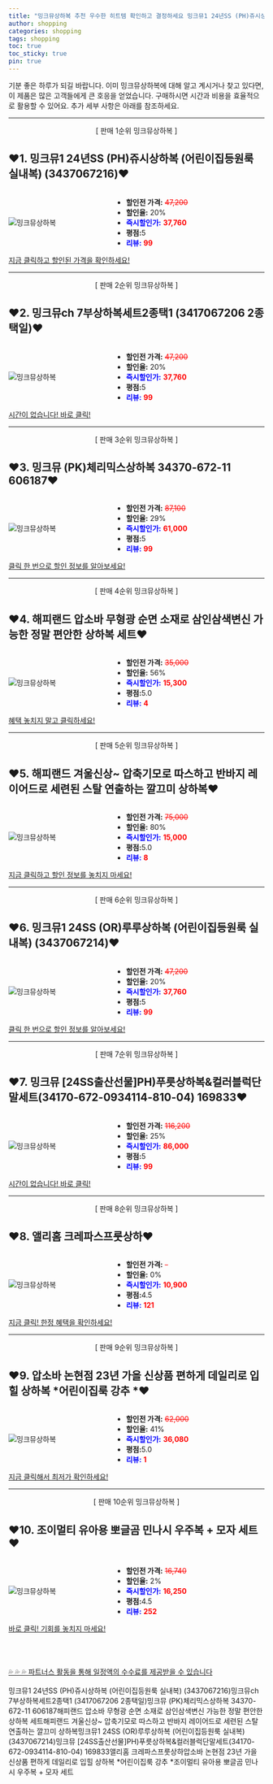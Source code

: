 ```yaml
---
title: "밍크뮤상하복 추천 우수한 히트템 확인하고 결정하세요 밍크뮤1 24년SS (PH)쥬시상하복 (어린이집등원룩 실내복)"
author: shopping
categories: shopping
tags: shopping
toc: true
toc_sticky: true
pin: true
---
```

기분 좋은 하루가 되길 바랍니다. 이미 밍크뮤상하복에 대해 알고 계시거나 찾고 있다면, 이 제품은 많은 고객들에게 큰 호응을 얻었습니다. 구매하시면 시간과 비용을 효율적으로 활용할 수 있어요. 추가 세부 사항은 아래를 참조하세요.

---
<p class="toplist" style="margin: 0 auto; display: block; width: fit-content;">[ 판매 1순위 밍크뮤상하복 ]</p>

<h2><strong>❤️1. 밍크뮤1 24년SS (PH)쥬시상하복 (어린이집등원룩 실내복) (3437067216)❤️</strong></h2>

<div style="display: flex; align-items: center;">
    <div style="flex: 0.4;">
        <img src="https://thumbnail10.coupangcdn.com/thumbnails/remote/230x230ex/image/vendor_inventory/ec27/206aa7b5977beff475df93e69cda190c681eb1ec723f63b88c8bcd4ba32a.jpg" alt="밍크뮤상하복" style="max-width: 100%;">
    </div>
    <div style="flex: 0.6; margin-left: 10px;">
        <ul>
            <li><strong>할인전 가격:</strong> <del style="color: red;">47,200</del></li>
            <li><strong>할인율:</strong> 20%</li>
            <li><span style='color:blue'><strong>즉시할인가:</strong></span> <span style='color:red'><strong>37,760</strong></span></li>
            <li><strong>평점:</strong>5</li>
            <li><span style='color:blue'><strong>리뷰:</strong></span> <span style='color:red'><strong>99</strong></span></li>
        </ul>
    </div>
</div>
<div class="center">
    <a href="https://selin100587001.github.io?lptag=AF9450613&subid=githubio&pageKey=7971966347&traceid=V0-153&itemId=22084634042&vendorItemId=89131677819" class="myButton">
        지금 클릭하고 할인된 가격을 확인하세요!
    </a>
</div>


---
<p class="toplist" style="margin: 0 auto; display: block; width: fit-content;">[ 판매 2순위 밍크뮤상하복 ]</p>

<h2><strong>❤️2. 밍크뮤ch 7부상하복세트2종택1 (3417067206 2종택일)❤️</strong></h2>

<div style="display: flex; align-items: center;">
    <div style="flex: 0.4;">
        <img src="https://thumbnail10.coupangcdn.com/thumbnails/remote/230x230ex/image/vendor_inventory/c185/015beb377cc3bbb85afc637c308f0d39d09f7ae49847d2ddee8419b4cc1b.jpg" alt="밍크뮤상하복" style="max-width: 100%;">
    </div>
    <div style="flex: 0.6; margin-left: 10px;">
        <ul>
            <li><strong>할인전 가격:</strong> <del style="color: red;">47,200</del></li>
            <li><strong>할인율:</strong> 20%</li>
            <li><span style='color:blue'><strong>즉시할인가:</strong></span> <span style='color:red'><strong>37,760</strong></span></li>
            <li><strong>평점:</strong>5</li>
            <li><span style='color:blue'><strong>리뷰:</strong></span> <span style='color:red'><strong>99</strong></span></li>
        </ul>
    </div>
</div>
<div class="center">
    <a href="https://selin100587001.github.io?lptag=AF9450613&subid=githubio&pageKey=8163629363&traceid=V0-153&itemId=23285351291&vendorItemId=90317620372" class="myButton">
        시간이 없습니다! 바로 클릭!
    </a>
</div>


---
<p class="toplist" style="margin: 0 auto; display: block; width: fit-content;">[ 판매 3순위 밍크뮤상하복 ]</p>

<h2><strong>❤️3. 밍크뮤 (PK)체리믹스상하복 34370-672-11 606187❤️</strong></h2>

<div style="display: flex; align-items: center;">
    <div style="flex: 0.4;">
        <img src="https://thumbnail8.coupangcdn.com/thumbnails/remote/230x230ex/image/vendor_inventory/695b/1e5a5929b1f0b19188abe087aea44e2862f54ee30f5aa2c55062e4d62297.jpg" alt="밍크뮤상하복" style="max-width: 100%;">
    </div>
    <div style="flex: 0.6; margin-left: 10px;">
        <ul>
            <li><strong>할인전 가격:</strong> <del style="color: red;">87,100</del></li>
            <li><strong>할인율:</strong> 29%</li>
            <li><span style='color:blue'><strong>즉시할인가:</strong></span> <span style='color:red'><strong>61,000</strong></span></li>
            <li><strong>평점:</strong>5</li>
            <li><span style='color:blue'><strong>리뷰:</strong></span> <span style='color:red'><strong>99</strong></span></li>
        </ul>
    </div>
</div>
<div class="center">
    <a href="https://selin100587001.github.io?lptag=AF9450613&subid=githubio&pageKey=8183475608&traceid=V0-153&itemId=23401086712&vendorItemId=90428282821" class="myButton">
        클릭 한 번으로 할인 정보를 알아보세요!
    </a>
</div>


---
<p class="toplist" style="margin: 0 auto; display: block; width: fit-content;">[ 판매 4순위 밍크뮤상하복 ]</p>

<h2><strong>❤️4. 해피랜드 압소바 무형광 순면 소재로 삼인삼색변신 가능한 정말 편안한 상하복 세트❤️</strong></h2>

<div style="display: flex; align-items: center;">
    <div style="flex: 0.4;">
        <img src="https://thumbnail9.coupangcdn.com/thumbnails/remote/230x230ex/image/vendor_inventory/bafb/c5dcc22375b8b9794350a599361df09ba7f51c2758a6705fdf1f1892a696.jpg" alt="밍크뮤상하복" style="max-width: 100%;">
    </div>
    <div style="flex: 0.6; margin-left: 10px;">
        <ul>
            <li><strong>할인전 가격:</strong> <del style="color: red;">35,000</del></li>
            <li><strong>할인율:</strong> 56%</li>
            <li><span style='color:blue'><strong>즉시할인가:</strong></span> <span style='color:red'><strong>15,300</strong></span></li>
            <li><strong>평점:</strong>5.0</li>
            <li><span style='color:blue'><strong>리뷰:</strong></span> <span style='color:red'><strong>4</strong></span></li>
        </ul>
    </div>
</div>
<div class="center">
    <a href="https://selin100587001.github.io?lptag=AF9450613&subid=githubio&pageKey=7355946634&traceid=V0-153&itemId=18940227868&vendorItemId=90676567314" class="myButton">
        혜택 놓치지 말고 클릭하세요!
    </a>
</div>


---
<p class="toplist" style="margin: 0 auto; display: block; width: fit-content;">[ 판매 5순위 밍크뮤상하복 ]</p>

<h2><strong>❤️5. 해피랜드 겨울신상~ 압축기모로 따스하고 반바지 레이어드로 세련된 스탈 연출하는 깔끄미 상하복❤️</strong></h2>

<div style="display: flex; align-items: center;">
    <div style="flex: 0.4;">
        <img src="https://thumbnail7.coupangcdn.com/thumbnails/remote/230x230ex/image/vendor_inventory/d947/f2e43a5c24036e08e517d9cb2a9f7649ee9bf250e536186b485912081f40.jpg" alt="밍크뮤상하복" style="max-width: 100%;">
    </div>
    <div style="flex: 0.6; margin-left: 10px;">
        <ul>
            <li><strong>할인전 가격:</strong> <del style="color: red;">75,000</del></li>
            <li><strong>할인율:</strong> 80%</li>
            <li><span style='color:blue'><strong>즉시할인가:</strong></span> <span style='color:red'><strong>15,000</strong></span></li>
            <li><strong>평점:</strong>5.0</li>
            <li><span style='color:blue'><strong>리뷰:</strong></span> <span style='color:red'><strong>8</strong></span></li>
        </ul>
    </div>
</div>
<div class="center">
    <a href="https://selin100587001.github.io?lptag=AF9450613&subid=githubio&pageKey=330733924&traceid=V0-153&itemId=1056976333&vendorItemId=72016315545" class="myButton">
        지금 클릭하고 할인 정보를 놓치지 마세요!
    </a>
</div>


---
<p class="toplist" style="margin: 0 auto; display: block; width: fit-content;">[ 판매 6순위 밍크뮤상하복 ]</p>

<h2><strong>❤️6. 밍크뮤1 24SS (OR)루루상하복 (어린이집등원룩 실내복) (3437067214)❤️</strong></h2>

<div style="display: flex; align-items: center;">
    <div style="flex: 0.4;">
        <img src="https://thumbnail8.coupangcdn.com/thumbnails/remote/230x230ex/image/vendor_inventory/3464/bebd0a2178f600e3b81cd2207f378d58753b0364940b093df68bd7c3fe41.jpg" alt="밍크뮤상하복" style="max-width: 100%;">
    </div>
    <div style="flex: 0.6; margin-left: 10px;">
        <ul>
            <li><strong>할인전 가격:</strong> <del style="color: red;">47,200</del></li>
            <li><strong>할인율:</strong> 20%</li>
            <li><span style='color:blue'><strong>즉시할인가:</strong></span> <span style='color:red'><strong>37,760</strong></span></li>
            <li><strong>평점:</strong>5</li>
            <li><span style='color:blue'><strong>리뷰:</strong></span> <span style='color:red'><strong>99</strong></span></li>
        </ul>
    </div>
</div>
<div class="center">
    <a href="https://selin100587001.github.io?lptag=AF9450613&subid=githubio&pageKey=7971959708&traceid=V0-153&itemId=22084583242&vendorItemId=89131629436" class="myButton">
        클릭 한 번으로 할인 정보를 알아보세요!
    </a>
</div>


---
<p class="toplist" style="margin: 0 auto; display: block; width: fit-content;">[ 판매 7순위 밍크뮤상하복 ]</p>

<h2><strong>❤️7. 밍크뮤 [24SS출산선물]PH)푸릇상하복&컬러블럭단말세트(34170-672-0934114-810-04) 169833❤️</strong></h2>

<div style="display: flex; align-items: center;">
    <div style="flex: 0.4;">
        <img src="https://thumbnail7.coupangcdn.com/thumbnails/remote/230x230ex/image/vendor_inventory/70b2/033df8f875a6ee4a6bb30e8d66ff8261ee8f49579b26d99c06d9cff017ef.jpg" alt="밍크뮤상하복" style="max-width: 100%;">
    </div>
    <div style="flex: 0.6; margin-left: 10px;">
        <ul>
            <li><strong>할인전 가격:</strong> <del style="color: red;">116,200</del></li>
            <li><strong>할인율:</strong> 25%</li>
            <li><span style='color:blue'><strong>즉시할인가:</strong></span> <span style='color:red'><strong>86,000</strong></span></li>
            <li><strong>평점:</strong>5</li>
            <li><span style='color:blue'><strong>리뷰:</strong></span> <span style='color:red'><strong>99</strong></span></li>
        </ul>
    </div>
</div>
<div class="center">
    <a href="https://selin100587001.github.io?lptag=AF9450613&subid=githubio&pageKey=8130290772&traceid=V0-153&itemId=23087913351&vendorItemId=90121372404" class="myButton">
        시간이 없습니다! 바로 클릭!
    </a>
</div>


---
<p class="toplist" style="margin: 0 auto; display: block; width: fit-content;">[ 판매 8순위 밍크뮤상하복 ]</p>

<h2><strong>❤️8. 앨리홈 크레파스프룻상하❤️</strong></h2>

<div style="display: flex; align-items: center;">
    <div style="flex: 0.4;">
        <img src="https://thumbnail6.coupangcdn.com/thumbnails/remote/230x230ex/image/vendor_inventory/96cb/9166f85fb592b3379f67b8609853e6a0cbfb0c3b6640999e41a18f0c8b6f.jpg" alt="밍크뮤상하복" style="max-width: 100%;">
    </div>
    <div style="flex: 0.6; margin-left: 10px;">
        <ul>
            <li><strong>할인전 가격:</strong> <del style="color: red;">-</del></li>
            <li><strong>할인율:</strong> 0%</li>
            <li><span style='color:blue'><strong>즉시할인가:</strong></span> <span style='color:red'><strong>10,900</strong></span></li>
            <li><strong>평점:</strong>4.5</li>
            <li><span style='color:blue'><strong>리뷰:</strong></span> <span style='color:red'><strong>121</strong></span></li>
        </ul>
    </div>
</div>
<div class="center">
    <a href="https://selin100587001.github.io?lptag=AF9450613&subid=githubio&pageKey=5559104630&traceid=V0-153&itemId=8812007164&vendorItemId=85813140096" class="myButton">
        지금 클릭! 한정 혜택을 확인하세요!
    </a>
</div>


---
<p class="toplist" style="margin: 0 auto; display: block; width: fit-content;">[ 판매 9순위 밍크뮤상하복 ]</p>

<h2><strong>❤️9. 압소바 논현점 23년 가을 신상품 편하게 데일리로 입힐 상하복 *어린이집룩 강추 *❤️</strong></h2>

<div style="display: flex; align-items: center;">
    <div style="flex: 0.4;">
        <img src="https://thumbnail6.coupangcdn.com/thumbnails/remote/230x230ex/image/vendor_inventory/1e7b/78faeccbf8f1c760eba253b7f1d14017a7da4bccd6b4ddf2f222ffab8050.jpg" alt="밍크뮤상하복" style="max-width: 100%;">
    </div>
    <div style="flex: 0.6; margin-left: 10px;">
        <ul>
            <li><strong>할인전 가격:</strong> <del style="color: red;">62,000</del></li>
            <li><strong>할인율:</strong> 41%</li>
            <li><span style='color:blue'><strong>즉시할인가:</strong></span> <span style='color:red'><strong>36,080</strong></span></li>
            <li><strong>평점:</strong>5.0</li>
            <li><span style='color:blue'><strong>리뷰:</strong></span> <span style='color:red'><strong>1</strong></span></li>
        </ul>
    </div>
</div>
<div class="center">
    <a href="https://selin100587001.github.io?lptag=AF9450613&subid=githubio&pageKey=7463291689&traceid=V0-153&itemId=19458170843&vendorItemId=86568685591" class="myButton">
        지금 클릭해서 최저가 확인하세요!
    </a>
</div>


---
<p class="toplist" style="margin: 0 auto; display: block; width: fit-content;">[ 판매 10순위 밍크뮤상하복 ]</p>

<h2><strong>❤️10. 조이멀티 유아용 뽀글곰 민나시 우주복 + 모자 세트❤️</strong></h2>

<div style="display: flex; align-items: center;">
    <div style="flex: 0.4;">
        <img src="https://thumbnail9.coupangcdn.com/thumbnails/remote/230x230ex/image/retail/images/2023/05/07/13/6/a0b6e9f4-39f9-4658-aa4b-abbbdd0e92fc.jpg" alt="밍크뮤상하복" style="max-width: 100%;">
    </div>
    <div style="flex: 0.6; margin-left: 10px;">
        <ul>
            <li><strong>할인전 가격:</strong> <del style="color: red;">16,740</del></li>
            <li><strong>할인율:</strong> 2%</li>
            <li><span style='color:blue'><strong>즉시할인가:</strong></span> <span style='color:red'><strong>16,250</strong></span></li>
            <li><strong>평점:</strong>4.5</li>
            <li><span style='color:blue'><strong>리뷰:</strong></span> <span style='color:red'><strong>252</strong></span></li>
        </ul>
    </div>
</div>
<div class="center">
    <a href="https://selin100587001.github.io?lptag=AF9450613&subid=githubio&pageKey=7318324753&traceid=V0-153&itemId=18764471485&vendorItemId=85896271303" class="myButton">
        바로 클릭! 기회를 놓치지 마세요!
    </a>
</div>

<br><br><br>[💦 💦 💦 파트너스 활동을 통해 일정액의 수수료를 제공받을 수 있습니다](https://link.coupang.com/a/bcpT2c)<br><br>밍크뮤1 24년SS (PH)쥬시상하복 (어린이집등원룩 실내복) (3437067216)밍크뮤ch 7부상하복세트2종택1 (3417067206 2종택일)밍크뮤 (PK)체리믹스상하복 34370-672-11 606187해피랜드 압소바 무형광 순면 소재로 삼인삼색변신 가능한 정말 편안한 상하복 세트해피랜드 겨울신상~ 압축기모로 따스하고 반바지 레이어드로 세련된 스탈 연출하는 깔끄미 상하복밍크뮤1 24SS (OR)루루상하복 (어린이집등원룩 실내복) (3437067214)밍크뮤 [24SS출산선물]PH)푸릇상하복&컬러블럭단말세트(34170-672-0934114-810-04) 169833앨리홈 크레파스프룻상하압소바 논현점 23년 가을 신상품 편하게 데일리로 입힐 상하복 *어린이집룩 강추 *조이멀티 유아용 뽀글곰 민나시 우주복 + 모자 세트